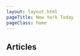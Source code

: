 ```yaml
---
layout: layout.html
pageTitle: New York Today
pageClass: home
---
```


## Articles

<main class="stories"></main>

